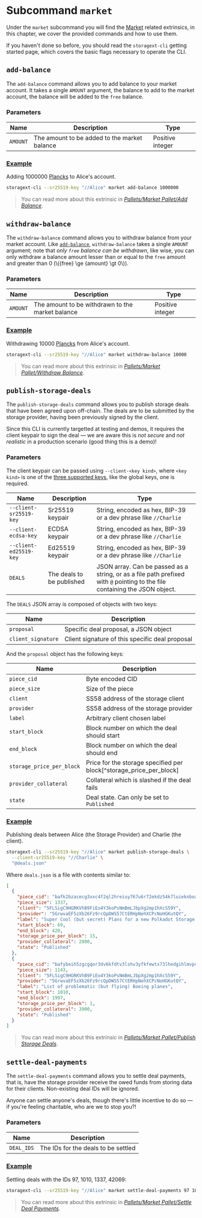 # Subcommand `market`

Under the `market` subcommand you will find the [Market](../pallets/market.md) related extrinsics,
in this chapter, we cover the provided commands and how to use them.

<div class="warning">
If you haven't done so before, you should read the <code>storagext-cli</code> getting started page,
which covers the basic flags necessary to operate the CLI.
</div>

## `add-balance`

The `add-balance` command allows you to add balance to your market account.
It takes a single `AMOUNT` argument, the balance to add to the market account,
the balance will be added to the `free` balance.

### Parameters

| Name     | Description                                  | Type             |
| -------- | -------------------------------------------- | ---------------- |
| `AMOUNT` | The amount to be added to the market balance | Positive integer |

### <a class="header" id="add-balance.example" href="#add-balance.example">Example</a>

Adding 1000000 [Plancks](../glossary.md#planck) to Alice's account.

```bash
storagext-cli --sr25519-key "//Alice" market add-balance 1000000
```

> You can read more about this extrinsic in [_Pallets/Market Pallet/Add Balance_](../pallets/market.md#add_balance).

## `withdraw-balance`

The `withdraw-balance` command allows you to withdraw balance from your market account.
Like [`add-balance`](#add-balance), `withdraw-balance` takes a single `AMOUNT` argument;
note that _only `free` balance can be withdrawn_, like wise,
you can only withdraw a balance amount lesser than or equal to the `free` amount and greater than 0 (\\({free} \ge {amount} \gt 0\\)).

### Parameters

| Name     | Description                                      | Type             |
| -------- | ------------------------------------------------ | ---------------- |
| `AMOUNT` | The amount to be withdrawn to the market balance | Positive integer |

### <a class="header" id="withdraw-balance.example" href="#withdraw-balance.example">Example</a>

Withdrawing 10000 [Plancks](../glossary.md#planck) from Alice's account.

```bash
storagext-cli --sr25519-key "//Alice" market withdraw-balance 10000
```

> You can read more about this extrinsic in [_Pallets/Market Pallet/Withdraw Balance_](../pallets/market.md#withdraw-balance).

## `publish-storage-deals`

The `publish-storage-deals` command allows you to publish storage deals that have been agreed upon off-chain.
The deals are to be submitted by the storage provider, having been previously signed by the client.

<div class="warning">
Since this CLI is currently targetted at testing and demos, it requires the client keypair to sign the deal —
we are aware this is <i>not secure</i> and <i>not realistic</i> in a production scenario (good thing this is a demo)!
</div>

### Parameters

The client keypair can be passed using `--client-<key kind>`, where `<key kind>` is one of the [three supported keys](index.md#getting-started), like the global keys, one is required.

| Name                   | Description               | Type                                                                                                                         |
| ---------------------- | ------------------------- | ---------------------------------------------------------------------------------------------------------------------------- |
| `--client-sr25519-key` | Sr25519 keypair           | String, encoded as hex, BIP-39 or a dev phrase like `//Charlie`                                                              |
| `--client-ecdsa-key`   | ECDSA keypair             | String, encoded as hex, BIP-39 or a dev phrase like `//Charlie`                                                              |
| `--client-ed25519-key` | Ed25519 keypair           | String, encoded as hex, BIP-39 or a dev phrase like `//Charlie`                                                              |
| `DEALS`                | The deals to be published | JSON array. Can be passed as a string, or as a file path prefixed with `@` pointing to the file containing the JSON object. |

The `DEALS` JSON array is composed of objects with two keys:

| Name               | Description                                     |
| ------------------ | ----------------------------------------------- |
| `proposal`         | Specific deal proposal, a JSON object           |
| `client_signature` | Client signature of this specific deal proposal |

And the `proposal` object has the following keys:

| Name                      | Description                                                         |
| ------------------------- | ------------------------------------------------------------------- |
| `piece_cid`               | Byte encoded CID                                                    |
| `piece_size`              | Size of the piece                                                   |
| `client`                  | SS58 address of the storage client                                  |
| `provider`                | SS58 address of the storage provider                                |
| `label`                   | Arbitrary client chosen label                                       |
| `start_block`             | Block number on which the deal should start                         |
| `end_block`               | Block number on which the deal should end                           |
| `storage_price_per_block` | Price for the storage specified per block[^storage_price_per_block] |
| `provider_collateral`     | Collateral which is slashed if the deal fails                       |
| `state`                   | Deal state. Can only be set to `Published`                          |

### <a class="header" id="publish-storage-deals.example" href="#publish-storage-deals.example">Example</a>

Publishing deals between Alice (the Storage Provider) and Charlie (the client).

```bash
storagext-cli --sr25519-key "//Alice" market publish-storage-deals \
  --client-sr25519-key "//Charlie" \
  "@deals.json"
```

Where `deals.json` is a file with contents similar to:

```json
[
  {
    "piece_cid": "bafk2bzacecg3xxc4f2ql2hreiuy767u6r72ekdz54k7luieknboaakhft5rgk",
    "piece_size": 1337,
    "client": "5FLSigC9HGRKVhB9FiEo4Y3koPsNmBmLJbpXg2mp1hXcS59Y",
    "provider": "5GrwvaEF5zXb26Fz9rcQpDWS57CtERHpNehXCPcNoHGKutQY",
    "label": "Super Cool (but secret) Plans for a new Polkadot Storage Solution",
    "start_block": 69,
    "end_block": 420,
    "storage_price_per_block": 15,
    "provider_collateral": 2000,
    "state": "Published"
  },
  {
    "piece_cid": "bafybeih5zgcgqor3dv6kfdtv3lshv3yfkfewtx73lhedgihlmvpcmywmua",
    "piece_size": 1143,
    "client": "5FLSigC9HGRKVhB9FiEo4Y3koPsNmBmLJbpXg2mp1hXcS59Y",
    "provider": "5GrwvaEF5zXb26Fz9rcQpDWS57CtERHpNehXCPcNoHGKutQY",
    "label": "List of problematic (but flying) Boeing planes",
    "start_block": 1010,
    "end_block": 1997,
    "storage_price_per_block": 1,
    "provider_collateral": 3900,
    "state": "Published"
  }
]
```


> You can read more about this extrinsic in [_Pallets/Market Pallet/Publish Storage Deals_](../pallets/market.md#publish_storage_deals).

## `settle-deal-payments`

The `settle-deal-payments` command allows you to settle deal payments,
that is, have the storage provider receive the owed funds from storing data for their clients.
Non-existing deal IDs will be ignored.

Anyone can settle anyone's deals, though there's little incentive to do so — if you're feeling charitable, who are we to stop you?!

### Parameters

| Name | Description |
| ---- | ----------- |
| `DEAL_IDS` | The IDs for the deals to be settled |

### <a class="header" id="settle-deal-payments.example" href="#settle-deal-payments.example">Example</a>

Settling deals with the IDs 97, 1010, 1337, 42069:

```bash
storagext-cli --sr25519-key "//Alice" market settle-deal-payments 97 1010 1337 42069
```

> You can read more about this extrinsic in [_Pallets/Market Pallet/Settle Deal Payments_](../pallets/market.md#settle_deal_payments).
